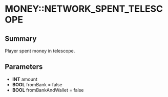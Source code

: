 # MONEY::NETWORK_SPENT_TELESCOPE

## Summary
Player spent money in telescope.

## Parameters
* **INT** amount
* **BOOL** fromBank = false
* **BOOL** fromBankAndWallet = false
